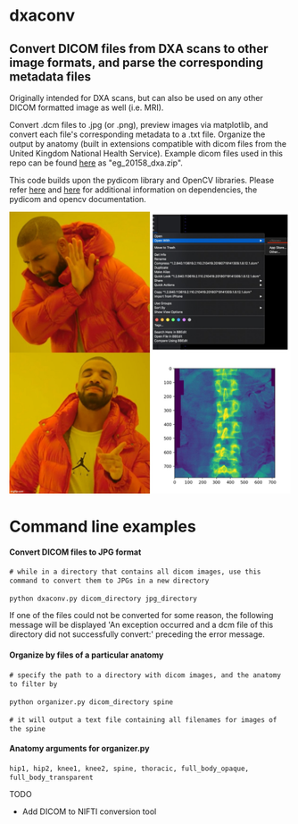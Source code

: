 # dxaconv
## Convert DICOM files from DXA scans to other image formats, and parse the corresponding metadata files

Originally intended for DXA scans, but can also be used on any other DICOM formatted image as well (i.e. MRI).

Convert .dcm files to .jpg (or .png), preview images via matplotlib, and convert each file's corresponding metadata to a .txt file. Organize the output by anatomy (built in extensions compatible with dicom files from the United Kingdom National Health Service). Example dicom files used in this repo can be found [here](https://biobank.ctsu.ox.ac.uk/crystal/field.cgi?id=20158) as "eg_20158_dxa.zip".

This code builds upon the pydicom library and OpenCV libraries. Please refer [here](https://pydicom.github.io/pydicom/0.9/pydicom_user_guide.html) and [here](https://docs.opencv.org/master/d0/de3/tutorial_py_intro.html) for additional information on dependencies, the pydicom and opencv documentation.

![](img/readme_example.jpg)

# Command line examples

#### Convert DICOM files to JPG format
```
# while in a directory that contains all dicom images, use this command to convert them to JPGs in a new directory

python dxaconv.py dicom_directory jpg_directory
```
If one of the files could not be converted for some reason, the following message will be displayed 'An exception occurred and a dcm file of this directory did not successfully convert:' preceding the error message.

#### Organize by files of a particular anatomy 

```
# specify the path to a directory with dicom images, and the anatomy to filter by
 
python organizer.py dicom_directory spine

# it will output a text file containing all filenames for images of the spine

```
#### Anatomy arguments for organizer.py
```
hip1, hip2, knee1, knee2, spine, thoracic, full_body_opaque, full_body_transparent
```
TODO 

- Add DICOM to NIFTI conversion tool
